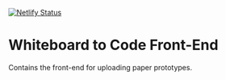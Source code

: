 [![Netlify Status](https://api.netlify.com/api/v1/badges/d6ad2a50-8063-4652-a02c-e79bd6052ee4/deploy-status)](https://app.netlify.com/sites/whiteboard2code/deploys)

# Whiteboard to Code Front-End

Contains the front-end for uploading paper prototypes.

